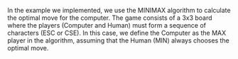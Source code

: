 In the example we implemented, we use the MINIMAX algorithm to calculate the optimal move for the computer. The game consists of a 3x3 board where the players (Computer and Human) must form a sequence of characters (ESC or CSE). In this case, we define the Computer as the MAX player in the algorithm, assuming that the Human (MIN) always chooses the optimal move.
